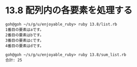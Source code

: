 # 13.8 配列内の各要素を処理する

```
goh@goh ~/s/g/u/enjoyable_ruby> ruby 13.8/list.rb
1番目の要素はaです。
2番目の要素はbです。
3番目の要素はcです。
4番目の要素はdです。
```

```
goh@goh ~/s/g/u/enjoyable_ruby> ruby 13.8/sum_list.rb
合計: 25
```

